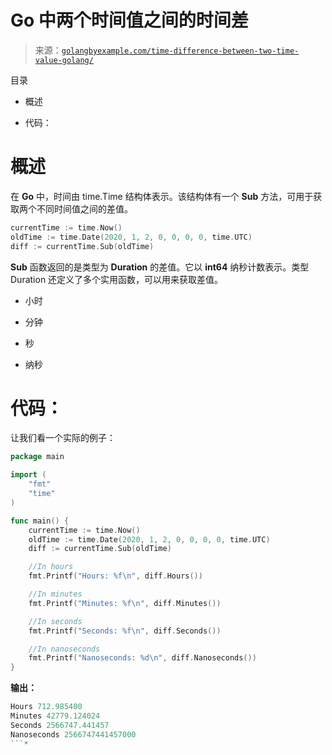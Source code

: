<!--yml

类别：未分类

日期：2024-10-13 06:08:09

-->

# Go 中两个时间值之间的时间差

> 来源：[`golangbyexample.com/time-difference-between-two-time-value-golang/`](https://golangbyexample.com/time-difference-between-two-time-value-golang/)

目录

+   概述

+   代码：

# **概述**

在 **Go** 中，时间由 time.Time 结构体表示。该结构体有一个 **Sub** 方法，可用于获取两个不同时间值之间的差值。

```go
currentTime := time.Now()
oldTime := time.Date(2020, 1, 2, 0, 0, 0, 0, time.UTC)
diff := currentTime.Sub(oldTime)
```

**Sub** 函数返回的是类型为 **Duration** 的差值。它以 **int64** 纳秒计数表示。类型 Duration 还定义了多个实用函数，可以用来获取差值。

+   小时

+   分钟

+   秒

+   纳秒

# **代码：**

让我们看一个实际的例子：

```go
package main

import (
    "fmt"
    "time"
)

func main() {
    currentTime := time.Now()
    oldTime := time.Date(2020, 1, 2, 0, 0, 0, 0, time.UTC)
    diff := currentTime.Sub(oldTime)

    //In hours
    fmt.Printf("Hours: %f\n", diff.Hours())

    //In minutes
    fmt.Printf("Minutes: %f\n", diff.Minutes())

    //In seconds
    fmt.Printf("Seconds: %f\n", diff.Seconds())

    //In nanoseconds
    fmt.Printf("Nanoseconds: %d\n", diff.Nanoseconds())
}
```

**输出：**

```go
Hours 712.985400
Minutes 42779.124024
Seconds 2566747.441457
Nanoseconds 2566747441457000
```*
